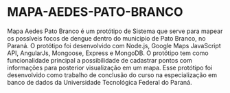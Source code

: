 # MAPA-AEDES-PATO-BRANCO
Mapa Aedes Pato Branco é um protótipo de Sistema que serve para mapear os possíveis focos de dengue dentro do municipio de Pato Branco, no Paraná. O protótipo foi desenvolvido com Node.js, Google Maps JavaScript API, AngularJs, Mongoose, Express e MongoDB.
O protótipo tem como funcionalidade principal a possibilidade de cadastrar pontos com informações para posterior visualização em um mapa. Esse protótipo foi desenvolvido como trabalho de conclusão do curso na especialização em banco de dados da Universidade Tecnológica Federal do Paraná.



